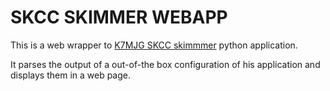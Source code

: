# SKCC SKIMMER WEBAPP

This is a web wrapper to [K7MJG SKCC skimmmer](https://github.com/k7mjg/skcc_skimmer) 
python application.

It parses the output of a out-of-the box configuration of his application and displays
them in a web page.